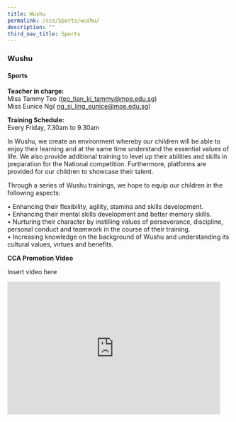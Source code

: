 ```yaml
---
title: Wushu
permalink: /cca/Sports/wushu/
description: ""
third_nav_title: Sports
---
```

### Wushu

#### Sports

**Teacher in charge:**<br>
Miss Tammy Teo ([teo\_tian\_ki\_tammy@moe.edu.sg](mailto:fauziah_kani_abdul_waduth@moe.edu.sg))  
Miss Eunice Ng(&nbsp;[ng\_si\_ling\_eunice@moe.edu.sg](mailto:ng_si_ling_eunice@moe.edu.sg))

**Training Schedule:** <br> Every Friday, 7.30am to 9.30am

In Wushu, we create an environment whereby our children will be able to enjoy their learning and at the same time understand the essential values of life. We also provide additional training to level up their abilities and skills in preparation for the National competition. Furthermore, platforms are provided for our children to showcase their talent.&nbsp;

Through a series of Wushu trainings, we hope to equip our children in the following aspects:

•&nbsp;Enhancing their flexibility, agility, stamina and skills development.  
•&nbsp;Enhancing their mental skills development and better memory skills.  
•&nbsp;Nurturing their character by instilling&nbsp;values of perseverance, discipline, personal conduct and&nbsp;teamwork in the course of their training.  
•&nbsp;Increasing knowledge on the background of Wushu and understanding its cultural values, virtues and benefits.

**CCA Promotion Video**

Insert video here

<iframe allowfullscreen="true" height="299" width="480" frameborder="0" src="https://docs.google.com/presentation/d/e/2PACX-1vSjwjfQn_XJyT9jpBeWdGSWViWHJqSCdif5Paf2lMmgawMYNeTSlGdDLTm52L2LJ0iB003k6AAjhWED/embed?start=false&amp;loop=false&amp;delayms=5000"></iframe>